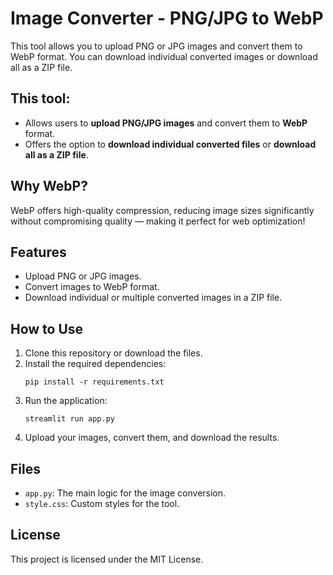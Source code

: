 # Image Converter - PNG/JPG to WebP

This tool allows you to upload PNG or JPG images and convert them to WebP format. You can download individual converted images or download all as a ZIP file.

## This tool:
- Allows users to **upload PNG/JPG images** and convert them to **WebP** format.
- Offers the option to **download individual converted files** or **download all as a ZIP file**. 

## Why WebP?
WebP offers high-quality compression, reducing image sizes significantly without compromising quality — making it perfect for web optimization!

## Features
- Upload PNG or JPG images.
- Convert images to WebP format.
- Download individual or multiple converted images in a ZIP file.

## How to Use
1. Clone this repository or download the files.
2. Install the required dependencies:
    ```
    pip install -r requirements.txt
    ```
3. Run the application:
    ```
    streamlit run app.py
    ```
4. Upload your images, convert them, and download the results.

## Files
- `app.py`: The main logic for the image conversion.
- `style.css`: Custom styles for the tool.

## License
This project is licensed under the MIT License.
